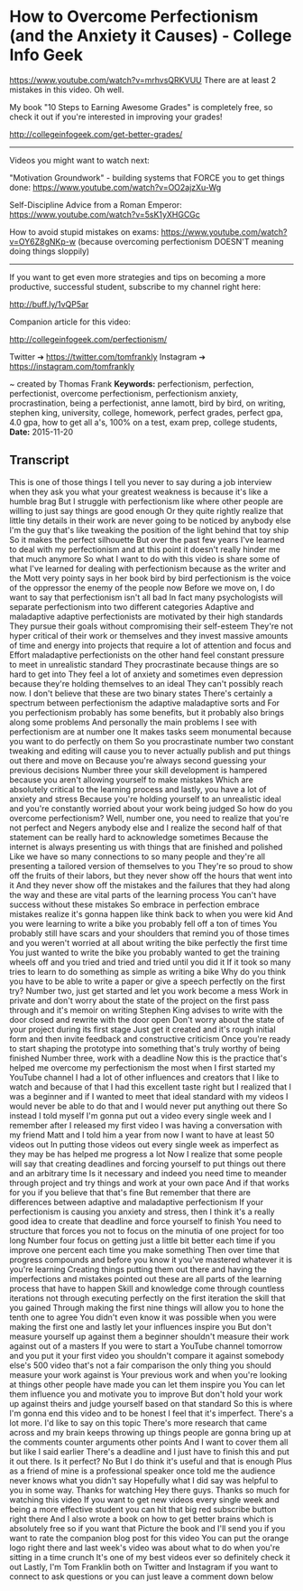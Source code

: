 # How to Overcome Perfectionism (and the Anxiety it Causes) - College Info Geek
https://www.youtube.com/watch?v=mrhvsQRKVUU
There are at least 2 mistakes in this video. Oh well.

My book "10 Steps to Earning Awesome Grades" is completely free, so check it out if you're interested in improving your grades!

http://collegeinfogeek.com/get-better-grades/

----------

Videos you might want to watch next:

"Motivation Groundwork" - building systems that FORCE you to get things done: https://www.youtube.com/watch?v=OO2ajzXu-Wg

Self-Discipline Advice from a Roman Emperor: https://www.youtube.com/watch?v=5sK1yXHGCGc

How to avoid stupid mistakes on exams: https://www.youtube.com/watch?v=OY6Z8gNKp-w (because overcoming perfectionism DOESN'T meaning doing things sloppily)

----------

If you want to get even more strategies and tips on becoming a more productive, successful student, subscribe to my channel right here:

http://buff.ly/1vQP5ar

Companion article for this video:

http://collegeinfogeek.com/perfectionism/

Twitter ➔ https://twitter.com/tomfrankly
Instagram ➔ https://instagram.com/tomfrankly

~ created by Thomas Frank
**Keywords:** perfectionism, perfection, perfectionist, overcome perfectionism, perfectionism anxiety, procrastination, being a perfectionist, anne lamott, bird by bird, on writing, stephen king, university, college, homework, perfect grades, perfect gpa, 4.0 gpa, how to get all a's, 100% on a test, exam prep, college students, 
**Date:** 2015-11-20

## Transcript
 This is one of those things I tell you never to say during a job interview when they ask you what your greatest weakness is because it's like a humble brag But I struggle with perfectionism like where other people are willing to just say things are good enough Or they quite rightly realize that little tiny details in their work are never going to be noticed by anybody else I'm the guy that's like tweaking the position of the light behind that toy ship So it makes the perfect silhouette But over the past few years I've learned to deal with my perfectionism and at this point it doesn't really hinder me that much anymore So what I want to do with this video is share some of what I've learned for dealing with perfectionism because as the writer and the Mott very pointy says in her book bird by bird perfectionism is the voice of the oppressor the enemy of the people now Before we move on, I do want to say that perfectionism isn't all bad In fact many psychologists will separate perfectionism into two different categories Adaptive and maladaptive adaptive perfectionists are motivated by their high standards They pursue their goals without compromising their self-esteem They're not hyper critical of their work or themselves and they invest massive amounts of time and energy into projects that require a lot of attention and focus and Effort maladaptive perfectionists on the other hand feel constant pressure to meet in unrealistic standard They procrastinate because things are so hard to get into They feel a lot of anxiety and sometimes even depression because they're holding themselves to an ideal They can't possibly reach now. I don't believe that these are two binary states There's certainly a spectrum between perfectionism the adaptive maladaptive sorts and For you perfectionism probably has some benefits, but it probably also brings along some problems And personally the main problems I see with perfectionism are at number one It makes tasks seem monumental because you want to do perfectly on them So you procrastinate number two constant tweaking and editing will cause you to never actually publish and put things out there and move on Because you're always second guessing your previous decisions Number three your skill development is hampered because you aren't allowing yourself to make mistakes Which are absolutely critical to the learning process and lastly, you have a lot of anxiety and stress Because you're holding yourself to an unrealistic ideal and you're constantly worried about your work being judged So how do you overcome perfectionism? Well, number one, you need to realize that you're not perfect and Negers anybody else and I realize the second half of that statement can be really hard to acknowledge sometimes Because the internet is always presenting us with things that are finished and polished Like we have so many connections to so many people and they're all presenting a tailored version of themselves to you They're so proud to show off the fruits of their labors, but they never show off the hours that went into it And they never show off the mistakes and the failures that they had along the way and these are vital parts of the learning process You can't have success without these mistakes So embrace in perfection embrace mistakes realize it's gonna happen like think back to when you were kid And you were learning to write a bike you probably fell off a ton of times You probably still have scars and your shoulders that remind you of those times and you weren't worried at all about writing the bike perfectly the first time You just wanted to write the bike you probably wanted to get the training wheels off and you tried and tried and tried until you did it If it took so many tries to learn to do something as simple as writing a bike Why do you think you have to be able to write a paper or give a speech perfectly on the first try? Number two, just get started and let you work become a mess Work in private and don't worry about the state of the project on the first pass through and it's memoir on writing Stephen King advises to write with the door closed and rewrite with the door open Don't worry about the state of your project during its first stage Just get it created and it's rough initial form and then invite feedback and constructive criticism Once you're ready to start shaping the prototype into something that's truly worthy of being finished Number three, work with a deadline Now this is the practice that's helped me overcome my perfectionism the most when I first started my YouTube channel I had a lot of other influences and creators that I like to watch and because of that I had this excellent taste right but I realized that I was a beginner and if I wanted to meet that ideal standard with my videos I would never be able to do that and I would never put anything out there So instead I told myself I'm gonna put out a video every single week and I remember after I released my first video I was having a conversation with my friend Matt and I told him a year from now I want to have at least 50 videos out In putting those videos out every single week as imperfect as they may be has helped me progress a lot Now I realize that some people will say that creating deadlines and forcing yourself to put things out there and an arbitrary time Is it necessary and indeed you need time to meander through project and try things and work at your own pace And if that works for you if you believe that that's fine But remember that there are differences between adaptive and maladaptive perfectionism If your perfectionism is causing you anxiety and stress, then I think it's a really good idea to create that deadline and force yourself to finish You need to structure that forces you not to focus on the minutia of one project for too long Number four focus on getting just a little bit better each time if you improve one percent each time you make something Then over time that progress compounds and before you know it you've mastered whatever it is you're learning Creating things putting them out there and having the imperfections and mistakes pointed out these are all parts of the learning process that have to happen Skill and knowledge come through countless iterations not through executing perfectly on the first iteration the skill that you gained Through making the first nine things will allow you to hone the tenth one to agree You didn't even know it was possible when you were making the first one and lastly let your influences inspire you But don't measure yourself up against them a beginner shouldn't measure their work against out of a masters If you were to start a YouTube channel tomorrow and you put it your first video you shouldn't compare it against somebody else's 500 video that's not a fair comparison the only thing you should measure your work against is Your previous work and when you're looking at things other people have made you can let them inspire you You can let them influence you and motivate you to improve But don't hold your work up against theirs and judge yourself based on that standard So this is where I'm gonna end this video and to be honest I feel that it's imperfect. There's a lot more. I'd like to say on this topic There's more research that came across and my brain keeps throwing up things people are gonna bring up at the comments counter arguments other points And I want to cover them all but like I said earlier There's a deadline and I just have to finish this and put it out there. Is it perfect? No But I do think it's useful and that is enough Plus as a friend of mine is a professional speaker once told me the audience never knows what you didn't say Hopefully what I did say was helpful to you in some way. Thanks for watching Hey there guys. Thanks so much for watching this video If you want to get new videos every single week and being a more effective student you can hit that big red subscribe button right there And I also wrote a book on how to get better brains which is absolutely free so if you want that Picture the book and I'll send you if you want to rate the companion blog post for this video You can put the orange logo right there and last week's video was about what to do when you're sitting in a time crunch It's one of my best videos ever so definitely check it out Lastly, I'm Tom Franklin both on Twitter and Instagram if you want to connect to ask questions or you can just leave a comment down below
